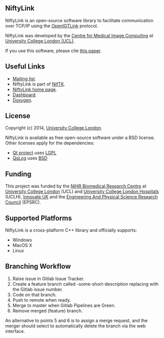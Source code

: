 NiftyLink
---------

NiftyLink is an open-source software library to facilitate
communication over TCP/IP using the [OpenIGTLink][openigtlink] protocol.

NiftyLink was developed by the [Centre for Medical Image Computing][cmic] at [University College London (UCL)][ucl].

If you use this software, please cite [this paper][citation]. 

Useful Links
------------------

 - [Mailing list][mailinglist].
 - NiftyLink is part of [NifTK][niftk].
 - [NiftyLink home page][NiftyLinkHome].
 - [Dashboard][dashboard].
 - [Doxygen][doxygen].

License
-----------

Copyright (c) 2014, [University College London][ucl].

NiftyLink is available as free open-source software under a BSD license.
Other licenses apply for the dependencies:

 - [Qt project][qt] uses [LGPL][qt-lgpl]
 - [QsLog][qslog] uses [BSD][qslog-bsd]


Funding
-------------

This project was funded by the [NIHR Biomedical
Research Centre][nihr] at [University College London][ucl] (UCL) and
[University College London Hospitals][uclh] (UCLH), 
[Innovate UK][innovateuk] and the [Engineering And
Physical Science Research Council][epsrc] (EPSRC).


Supported Platforms
-----------------------------

NiftyLink is a cross-platform C++ library and officially supports:

 - Windows
 - MacOS X
 - Linux


Branching Workflow
------------------

 1. Raise issue in Gitlab Issue Tracker.
 2. Create a feature branch called <issue-number>-some-short-description
    replacing <issue-number> with the Gitlab issue number.
 3. Code on that branch.
 4. Push to remote when ready.
 5. Merge to master when Gitlab Pipelines are Green.
 6. Remove merged (feature) branch.

An alternative to points 5 and 6 is to assign a merge request, 
and the merger should select to automatically delete the branch
via the web interface.

[openigtlink]: http://openigtlink.org
[cmic]: http://www.ucl.ac.uk/medical-image-computing
[ucl]: http://www.ucl.ac.uk
[qt]: http://qt-project.org
[qt-lgpl]: http://qt-project.org/products/licensing
[qslog]: https://bitbucket.org/razvanpetru/qt-components/wiki/QsLog
[qslog-bsd]: http://opensource.org/licenses/BSD-3-Clause
[nihr]: http://www.nihr.ac.uk/research
[uclh]: http://www.uclh.nhs.uk
[innovateuk]: https://www.innovateuk.org
[epsrc]: http://www.epsrc.ac.uk
[mailinglist]: https://www.mailinglists.ucl.ac.uk/mailman/listinfo/niftk-users
[api]: http://cmic.cs.ucl.ac.uk/platform/niftk/current/NiftyLink/index.html
[dashboard]: http://cdash.cmiclab.cs.ucl.ac.uk/index.php?project=NiftyLink
[citation]: https://doi.org/10.1007/s11548-014-1124-7
[niftk]: http://www.niftk.org
[NiftyLinkHome]: https://cmiclab.cs.ucl.ac.uk/CMIC/NiftyLink
[doxygen]: http://cmic.cs.ucl.ac.uk/NiftyLink-API
